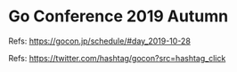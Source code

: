# Go Conference 2019 Autumn

Refs: <https://gocon.jp/schedule/#day_2019-10-28>

Refs: <https://twitter.com/hashtag/gocon?src=hashtag_click>
